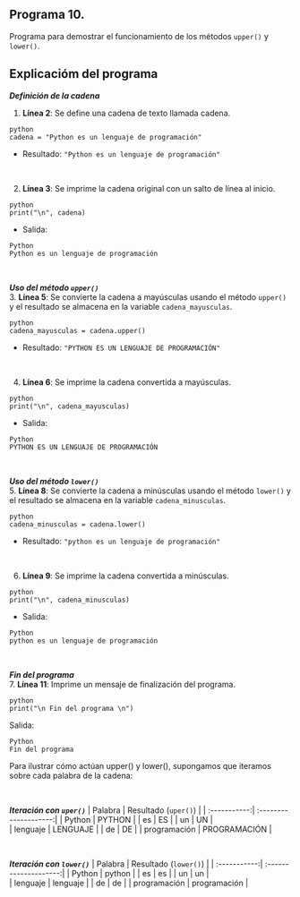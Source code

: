 ## Programa 10.
Programa para demostrar el funcionamiento de los métodos `upper()` y `lower()`.

## Explicacióm del programa
__*Definición de la cadena*__ <br/>
1. __Línea 2__: Se define una cadena de texto llamada cadena.
```
python
cadena = "Python es un lenguaje de programación"
```
* Resultado: `"Python es un lenguaje de programación"`

<br/>

2. __Línea 3__: Se imprime la cadena original con un salto de línea al inicio.
```
python
print("\n", cadena)
```
* Salida: 
```
Python
Python es un lenguaje de programación
```

<br/>

__*Uso del método `upper()`*__ <br/>
3. __Línea 5__: Se convierte la cadena a mayúsculas usando el método `upper()` y el resultado se almacena en la variable `cadena_mayusculas`.
```
python
cadena_mayusculas = cadena.upper()
```
* Resultado: `"PYTHON ES UN LENGUAJE DE PROGRAMACIÓN"`

<br/>

4. __Línea 6__: Se imprime la cadena convertida a mayúsculas.
```
python
print("\n", cadena_mayusculas)
```
* Salida:
```
Python
PYTHON ES UN LENGUAJE DE PROGRAMACIÓN
```

<br/>

__*Uso del método `lower()`*__  <br/>
5. __Línea 8__: Se convierte la cadena a minúsculas usando el método `lower()` y el resultado se almacena en la variable `cadena_minusculas`.
```
python
cadena_minusculas = cadena.lower()
```
* Resultado: `"python es un lenguaje de programación"`

<br/>

6. __Línea 9__: Se imprime la cadena convertida a minúsculas.
```
python
print("\n", cadena_minusculas)
```
* Salida:
```
Python
python es un lenguaje de programación
```

<br/>

__*Fin del programa*__ <br/>
7. __Línea 11__: Imprime un mensaje de finalización del programa.
```
python
print("\n Fin del programa \n")
```
Salida:
```
Python
Fin del programa
```
Para ilustrar cómo actúan upper() y lower(), supongamos que iteramos sobre cada palabra de la cadena:

<br/>

__*Iteración con `uper()`*__
| Palabra      | Resultado (`uper()`) | 
| :-----------:| :--------------------:| 
| Python       | PYTHON                | 
| es           | ES                    | 
| un           | UN                    |  
| lenguaje     | LENGUAJE              | 
| de           | DE                    | 
| programación | PROGRAMACIÓN          |

<br/>

__*Iteración con `lower()`*__
| Palabra      | Resultado (`lower()`) | 
| :-----------:| :--------------------:| 
| Python       | python                | 
| es           | es                    | 
| un           | un                    |  
| lenguaje     | lenguaje              | 
| de           | de                    | 
| programación | programación          |
